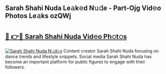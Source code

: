 ## Sarah Shahi Nuda Le𝚊k𝚎d N𝚞𝚍e - Part-Ojg Vid𝚎o Photos Le𝚊ks ozQWj

# <h2><a href="http://fbdvpp.evod.top/?m=Sarah+Shahi+Nuda">🔗 👉🔴 Sarah Shahi Nuda Vid𝚎o Ph𝚘t𝚘s</a></h2>

[![Sarah Shahi Nuda N𝚞d𝚎s](https://i.imgur.com/8V9OHl7.gif)](http://fbdvpp.evod.top/?m=Sarah+Shahi+Nuda)
Content creator Sarah Shahi Nuda focusing on dance trends and lifestyle snippets. Social media Sarah Shahi Nuda has become an important platform for public figures to engage with their followers. 
